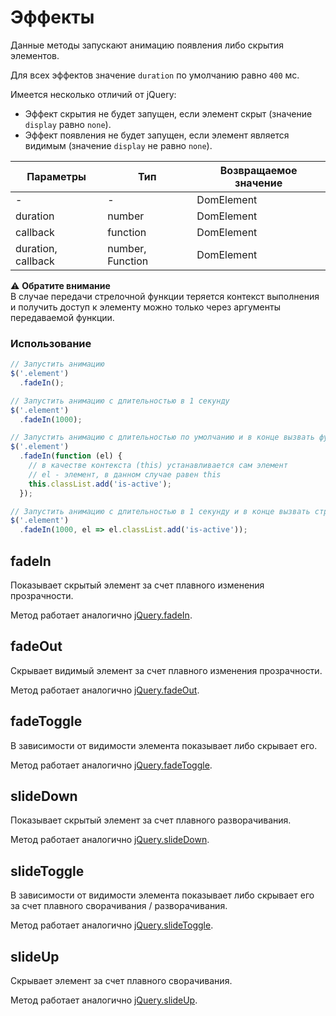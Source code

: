 # Эффекты

Данные методы запускают анимацию появления либо скрытия элементов.

Для всех эффектов значение `duration` по умолчанию равно `400` мс.

Имеется несколько отличий от jQuery:

- Эффект скрытия не будет запущен, если элемент скрыт (значение `display` равно `none`).
- Эффект появления не будет запущен, если элемент является видимым (значение `display` не равно `none`).

| Параметры          | Тип              | Возвращаемое значение |
|--------------------|------------------|-----------------------|
| -                  | -                | DomElement            |
| duration           | number           | DomElement            |
| callback           | function         | DomElement            |
| duration, callback | number, Function | DomElement            |

:warning: **Обратите внимание**  
В случае передачи стрелочной функции теряется контекст выполнения и получить доступ к элементу можно только через
аргументы передаваемой функции.

### Использование

```js
// Запустить анимацию
$('.element')
  .fadeIn();

// Запустить анимацию с длительностью в 1 секунду
$('.element')
  .fadeIn(1000);

// Запустить анимацию с длительностью по умолчанию и в конце вызвать функцию
$('.element')
  .fadeIn(function (el) {
    // в качестве контекста (this) устанавливается сам элемент
    // el - элемент, в данном случае равен this
    this.classList.add('is-active');
  });

// Запустить анимацию с длительностью в 1 секунду и в конце вызвать стрелочную функцию
$('.element')
  .fadeIn(1000, el => el.classList.add('is-active'));
```

## fadeIn

Показывает скрытый элемент за счет плавного изменения прозрачности.

Метод работает аналогично [jQuery.fadeIn](https://api.jquery.com/fadeIn/).

## fadeOut

Скрывает видимый элемент за счет плавного изменения прозрачности.

Метод работает аналогично [jQuery.fadeOut](https://api.jquery.com/fadeOut/).

## fadeToggle

В зависимости от видимости элемента показывает либо скрывает его.

Метод работает аналогично [jQuery.fadeToggle](https://api.jquery.com/fadeToggle/).

## slideDown

Показывает скрытый элемент за счет плавного разворачивания.

Метод работает аналогично [jQuery.slideDown](https://api.jquery.com/slideDown/).

## slideToggle

В зависимости от видимости элемента показывает либо скрывает его за счет плавного сворачивания / разворачивания.

Метод работает аналогично [jQuery.slideToggle](https://api.jquery.com/slideToggle/).

## slideUp

Скрывает элемент за счет плавного сворачивания.

Метод работает аналогично [jQuery.slideUp](https://api.jquery.com/slideUp/).

